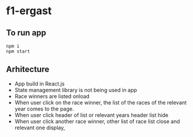 # f1-ergast
## To run app 
    npm i
    npm start

## Arhitecture

- App build in React.js
- State management library is not being used in app
- Race winners are listed onload
- When user click on the race winner, the list of the races of the relevant year comes to the page.
- When user click header of list or relevant years header list hide
- When user click another race winner, other list of race list close and relevant one display,


